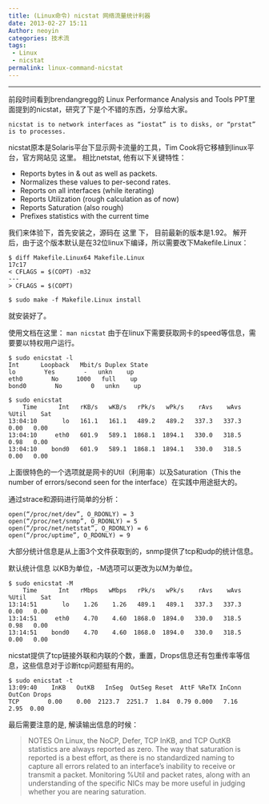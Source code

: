 ```yaml
---
title: (Linux命令) nicstat 网络流量统计利器
date: 2013-02-27 15:11
Author: neoyin
categories: 技术流
tags:
 - Linux
 - nicstat
permalink: linux-command-nicstat
---
```


----

前段时间看到brendangregg的 Linux Performance Analysis and Tools PPT里面提到的nicstat，研究了下是个不错的东西，分享给大家。
```
nicstat is to network interfaces as “iostat” is to disks, or “prstat” is to processes.
```
nicstat原本是Solaris平台下显示网卡流量的工具，Tim Cook将它移植到linux平台，官方网站见 这里。 相比netstat, 他有以下关键特性：

- Reports bytes in & out as well as packets.
- Normalizes these values to per-second rates.
- Reports on all interfaces (while iterating)
- Reports Utilization (rough calculation as of now)
- Reports Saturation (also rough)
- Prefixes statistics with the current time

我们来体验下，首先安装之，源码在 这里 下， 目前最新的版本是1.92。
解开后，由于这个版本默认是在32位linux下编译，所以需要改下Makefile.Linux：
```
$ diff Makefile.Linux64 Makefile.Linux
17c17
< CFLAGS = $(COPT) -m32
---
> CFLAGS = $(COPT)

$ sudo make -f Makefile.Linux install
```
就安装好了。

使用文档在这里： `man nicstat`
由于在linux下需要获取网卡的speed等信息，需要要以特权用户运行。
```
$ sudo enicstat -l
Int      Loopback   Mbit/s Duplex State
lo        Yes        -   unkn    up
eth0        No     1000   full    up
bond0        No        0   unkn    up

$ sudo enicstat
    Time      Int   rKB/s   wKB/s   rPk/s   wPk/s    rAvs    wAvs %Util    Sat
13:04:10       lo   161.1   161.1   489.2   489.2   337.3   337.3  0.00   0.00
13:04:10     eth0   601.9   589.1  1868.1  1894.1   330.0   318.5  0.98   0.00
13:04:10    bond0   601.9   589.1  1868.1  1894.1   330.0   318.5  0.00   0.00
```

上面很特色的一个选项就是网卡的Util（利用率）以及Saturation（This the number of errors/second seen for the interface）在实践中用途挺大的。

通过strace和源码进行简单的分析：
```
open(“/proc/net/dev”, O_RDONLY) = 3
open(“/proc/net/snmp”, O_RDONLY) = 5
open(“/proc/net/netstat”, O_RDONLY) = 6
open(“/proc/uptime”, O_RDONLY) = 9
```
大部分统计信息是从上面3个文件获取到的，snmp提供了tcp和udp的统计信息。

默认统计信息 以KB为单位，-M选项可以更改为以M为单位。

```
$ sudo enicstat -M
    Time      Int   rMbps   wMbps   rPk/s   wPk/s    rAvs    wAvs %Util    Sat
13:14:51       lo    1.26    1.26   489.1   489.1   337.3   337.3  0.00   0.00
13:14:51     eth0    4.70    4.60  1868.0  1894.0   330.0   318.5  0.98   0.00
13:14:51    bond0    4.70    4.60  1868.0  1894.0   330.0   318.5  0.00   0.00
```

nicstat提供了tcp链接外联和内联的个数，重置，Drops信息还有包重传率等信息，这些信息对于诊断tcp问题挺有用的。
```
$ sudo enicstat -t
13:09:40    InKB   OutKB   InSeg  OutSeg Reset  AttF %ReTX InConn OutCon Drops
TCP        0.00    0.00  2123.7  2251.7  1.84  0.79 0.000   7.16   2.95  0.00
```
最后需要注意的是, 解读输出信息的时候：

>NOTES
On Linux, the NoCP, Defer, TCP InKB, and TCP OutKB statistics are always reported as zero.
The way that saturation is reported is a best effort, as there is no standardized naming to capture
all errors related to an interface’s inability to receive or transmit a packet. Monitoring %Util and
packet rates, along with an understanding of the specific NICs may be more useful in judging whether
you are nearing saturation.

 

